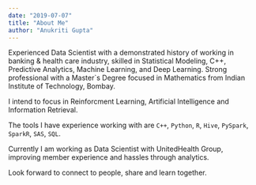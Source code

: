 ```yaml
---
date: "2019-07-07"
title: "About Me"
author: "Anukriti Gupta"
---
```


Experienced Data Scientist with a demonstrated history of working in banking & health care industry, skilled in Statistical Modeling, C++, Predictive Analytics,  Machine Learning, and Deep Learning. Strong professional with a Master`s Degree focused in Mathematics from Indian Institute of Technology, Bombay. 

I intend to focus in Reinforcment Learning, Artificial Intelligence and Information Retrieval. 

The tools I have experience working with are `C++`, `Python`, `R`, `Hive`, `PySpark`, `SparkR`, `SAS`, `SQL`.

Currently I am working as Data Scientist with UnitedHealth Group, improving member experience and hassles through analytics.

Look forward to connect to people, share and learn together.
